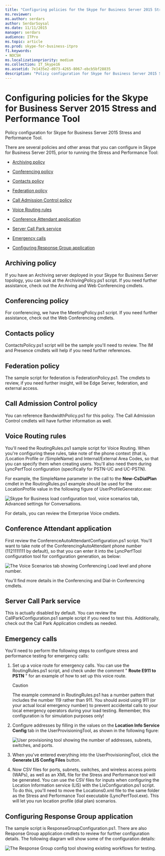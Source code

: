 ```yaml
---
title: "Configuring policies for the Skype for Business Server 2015 Stress and Performance Tool"
ms.reviewer: 
ms.author: serdars
author: SerdarSoysal
ms.date: 11/11/2015
manager: serdars
audience: ITPro
ms.topic: article
ms.prod: skype-for-business-itpro
f1.keywords:
- NOCSH
ms.localizationpriority: medium
ms.collection: IT_Skype16
ms.assetid: 7e1435e2-d073-4265-8067-ebcb5bf28835
description: "Policy configuration for Skype for Business Server 2015 Stress and Performance Tool."
---
```


# Configuring policies for the Skype for Business Server 2015 Stress and Performance Tool
 
Policy configuration for Skype for Business Server 2015 Stress and Performance Tool.
  
There are several policies and other areas that you can configure in Skype for Business Server 2015, prior to running the Stress and Performance Tool:
  
- [Archiving policy](configuring-policies.md#ArchivingPolicy)
    
- [Conferencing policy](configuring-policies.md#ConferencingPolicy)
    
- [Contacts policy](configuring-policies.md#ContactsPolicy)
    
- [Federation policy](configuring-policies.md#FederationPolicy)
    
- [Call Admission Control policy](configuring-policies.md#CACPolicy)
    
- [Voice Routing rules](configuring-policies.md#VoiceRoutingRules)
    
- [Conference Attendant application](configuring-policies.md#ConfAttendantApp)
    
- [Server Call Park service](configuring-policies.md#ServerCallParkServ)
    
- [Emergency calls](configuring-policies.md#EmergencyCalls)
    
- [Configuring Response Group application](configuring-policies.md#ConfigResponseGroupApp)
    
## Archiving policy
<a name="ArchivingPolicy"> </a>

If you have an Archiving server deployed in your Skype for Business Server topology, you can look at the ArchivingPolicy.ps1 script. If you need further assistance, check out the Archiving and Web Conferencing cmdlets.
  
## Conferencing policy
<a name="ConferencingPolicy"> </a>

For conferencing, we have the MeetingPolicy.ps1 script. If you need further assistance, check out the Web Conferencing cmdlets.
  
## Contacts policy
<a name="ContactsPolicy"> </a>

ContactsPolicy.ps1 script will be the sample you'll need to review. The IM and Presence cmdlets will help if you need further references.
  
## Federation policy
<a name="FederationPolicy"> </a>

The sample script for federation is FederationPolicy.ps1. The cmdlets to review, if you need further insight, will be Edge Server, federation, and external access.
  
## Call Admission Control policy
<a name="CACPolicy"> </a>

You can reference BandwidthPolicy.ps1 for this policy. The Call Admission Control cmdlets will have further information as well.
  
## Voice Routing rules
<a name="VoiceRoutingRules"> </a>

You'll need the RoutingRules.ps1 sample script for Voice Routing. When you're configuring these rules, take note of the phone context (that is, /Location Profile or /SimpleName) and Internal/External Area Codes, so that you can specify them when creating users. You'll also need them during LyncPerfTool configuration (specifically for PSTN-UC and UC-PSTN).
  
For example, the SimpleName parameter in the call to the **New-CsDialPlan** cmdlet in the RoutingRules.ps1 example should be used for the LocationProfile value in the following figure of UserProfileGenerator.exe:
  
![Skype for Business load configuration tool, voice scenarios tab, Advanced settings for Conversations.](../../media/59f42e4e-8f1e-4d43-9ae2-9e6026191951.png)
  
For details, you can review the Enterprise Voice cmdlets.
  
## Conference Attendant application
<a name="ConfAttendantApp"> </a>

First review the ConferenceAutoAttendantConfiguration.ps1 script. You'll want to take note of the ConferencingAutoAttendant phone number (1121111111 by default), so that you can enter it into the LyncPerfTool configuration tool for configuration generation, as below:
  
![The Voice Scenarios tab showing Conferencing Load level and phone number.](../../media/a3ea5fc0-8b3d-4842-b809-f137f470dbdc.png)
  
You'll find more details in the Conferencing and Dial-in Conferencing cmdlets.
  
## Server Call Park service
<a name="ServerCallParkServ"> </a>

This is actually disabled by default. You can review the CallParkConfiguration.ps1 sample script if you need to test this. Additionally, check out the Call Park Application cmdlets as needed.
  
## Emergency calls
<a name="EmergencyCalls"> </a>

You'll need to perform the following steps to configure stress and performance testing for emergency calls:
  
1. Set up a voice route for emergency calls. You can use the RoutingRules.ps1 script, and check under the comment " **Route E911 to PSTN** " for an example of how to set up this voice route.
    
    > [!CAUTION]
    > The example command in RoutingRules.ps1 has a number pattern that includes the number 119 rather than 911. You should avoid using 911 (or your actual local emergency number) to prevent accidental calls to your local emergency operators during your load testing. Remember, this configuration is for simulation purposes only! 
  
2. Configure addresses by filling in the values on the **Location Info Service Config** tab in the UserProvisioningTool, as shown in the following figure:
    
     ![User provisioning tool showing the number of addresses, subnets, switches, and ports.](../../media/ebe85a0c-750f-4301-97d4-d158a40ea98a.png)
  
3. When you've entered everything into the UserProvisioningTool, click the **Generate LIS Config Files** button.
    
4. Now CSV files for ports, subnets, switches, and wireless access points (WAPs), as well as an XML file for the Stress and Performance tool will be generated. You can use the CSV files for inputs when configuring the Location Information service (LIS) with the LisConfiguration.ps1 script. To do this, you'll need to move the Locations0.xml file to the same folder as the Stress and Performance Tool executable (LyncPerfTool.exe). This will let you run location profile (dial plan) scenarios.
    
## Configuring Response Group application
<a name="ConfigResponseGroupApp"> </a>

The sample script is ResponseGroupConfiguration.ps1. There are also Response Group application cmdlets to review for further configuration details. The following diagram will show some of the configuration details:
  
![The Response Group config tool showing existing workflows for testing.](../../media/e218a345-4813-4332-8cff-b48de05017ef.jpg)
  

